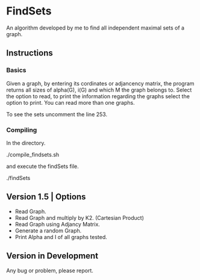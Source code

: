 # FindSets

An algorithm developed by me to find all independent maximal sets of a graph.

## Instructions

### Basics

Given a graph, by entering its cordinates or adjancency matrix, the program returns all sizes of alpha(G), i(G) and which M the graph belongs to. Select the option to read, to print the information regarding the graphs select the option to print. You can read more than one graphs.

To see the sets uncomment the line 253.

### Compiling

In the directory.

./compile_findsets.sh

and execute the findSets file.

./findSets

## Version 1.5 | Options 

- Read Graph.
- Read Graph and multiply by K2. (Cartesian Product)
- Read Graph using Adjancy Matrix.
- Generate a random Graph.
- Print Alpha and I of all graphs tested.

## Version in Development

Any bug or problem, please report.